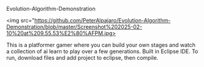 <h>Evolution-Algorithm-Demonstration</h>

<img src="https://github.com/PeterAlpajaro/Evolution-Algorithm-Demonstration/blob/master/Screenshot%202025-02-10%20at%209.55.53%E2%80%AFPM.jpg>

This is a platformer gamer where you can build your own stages and watch a collection of
ai learn to play over a few generations. Built in Eclipse IDE. To run, download files and
add project to eclipse, then compile.
